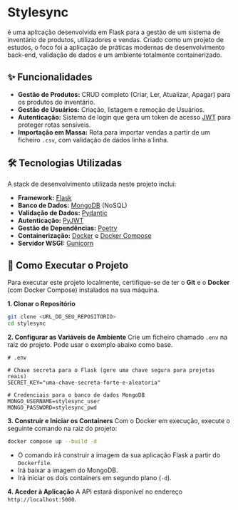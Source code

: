 # Stylesync

é uma aplicação desenvolvida em Flask para a gestão de um sistema de inventário de produtos, utilizadores e vendas. Criado como um projeto de estudos, o foco foi a aplicação de práticas modernas de desenvolvimento back-end, validação de dados e um ambiente totalmente containerizado.

## ✨ Funcionalidades

* **Gestão de Produtos:** CRUD completo (Criar, Ler, Atualizar, Apagar) para os produtos do inventário.
* **Gestão de Usuários:** Criação, listagem e remoção de Usuários.
* **Autenticação:** Sistema de login que gera um token de acesso [JWT](https://jwt.io/) para proteger rotas sensíveis.
* **Importação em Massa:** Rota para importar vendas a partir de um ficheiro `.csv`, com validação de dados linha a linha.

## 🛠️ Tecnologias Utilizadas

A stack de desenvolvimento utilizada neste projeto inclui:

* **Framework:** [Flask](https://flask.palletsprojects.com/)
* **Banco de Dados:** [MongoDB](https://www.mongodb.com/) (NoSQL)
* **Validação de Dados:** [Pydantic](https://docs.pydantic.dev/)
* **Autenticação:** [PyJWT](https://pyjwt.readthedocs.io/)
* **Gestão de Dependências:** [Poetry](https://python-poetry.org/)
* **Containerização:** [Docker](https://www.docker.com/) e [Docker Compose](https://docs.docker.com/compose/)
* **Servidor WSGI:** [Gunicorn](https://gunicorn.org/)

## 🚀 Como Executar o Projeto

Para executar este projeto localmente, certifique-se de ter o **Git** e o **Docker** (com Docker Compose) instalados na sua máquina.

**1. Clonar o Repositório**
```bash
git clone <URL_DO_SEU_REPOSITORIO>
cd stylesync
```

**2. Configurar as Variáveis de Ambiente**
Crie um ficheiro chamado `.env` na raiz do projeto. Pode usar o exemplo abaixo como base.
```
# .env

# Chave secreta para o Flask (gere uma chave segura para projetos reais)
SECRET_KEY="uma-chave-secreta-forte-e-aleatoria"

# Credenciais para o banco de dados MongoDB
MONGO_USERNAME=stylesync_user
MONGO_PASSWORD=stylesync_pwd
```

**3. Construir e Iniciar os Containers**
Com o Docker em execução, execute o seguinte comando na raiz do projeto:
```bash
docker compose up --build -d
```
* O comando irá construir a imagem da sua aplicação Flask a partir do `Dockerfile`.
* Irá baixar a imagem do MongoDB.
* Irá iniciar os dois containers em segundo plano (`-d`).

**4. Aceder à Aplicação**
A API estará disponível no endereço `http://localhost:5000`.
